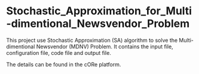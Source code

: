 # Stochastic_Approximation_for_Multi-dimentional_Newsvendor_Problem
This project use Stochastic Approximation (SA)  algorithm to solve the Multi-dimentional Newsvendor (MDNV) Problem. It contains the input file, configuration file, code file and output file.

The details can be found in the cORe platform.

